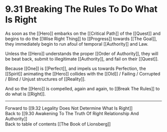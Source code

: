 # 9.31 Breaking The Rules To Do What Is Right

As soon as the [[Hero]] embarks on the [[Critical Path]] of the [[Quest]] and begins to do the [[Wise Right Thing]] to [[Progress]] towards [[The Goal]], they immediately begin to run afoul of temporal [[Authority]] and Law.

Unless the [[Hero]] understands the proper [[Order of Authority]], they will be beat back, submit to illegitimate [[Authority]], and fail on their [[Quest]].  

Because [[One]] is [[Perfect]], and impels us towards Perfection, the [[Spirit]] animating the [[Hero]] collides with the [[Old]] / Failing / Corrupted / Blind / Unjust structures of [[Reality]]. 

And so the [[Hero]] is compelled, again and again, to [[Break The Rules]] to do what is [[Right]].

___

Forward to [[9.32 Legality Does Not Determine What Is Right]]         
Back to [[9.30 Awakening To The Truth Of Right Relationship And Authority]]              
Back to table of contents [[The Book of Lionsberg]]  